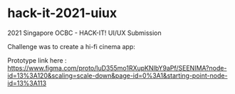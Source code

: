 # hack-it-2021-uiux
2021 Singapore OCBC - HACK-IT! UI/UX Submission

Challenge was to create a hi-fi cinema app:

Prototype link here : https://www.figma.com/proto/luD355mo1RXupKNIbY9aPf/SEENIMA?node-id=13%3A120&scaling=scale-down&page-id=0%3A1&starting-point-node-id=13%3A113
